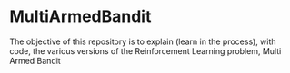 # MultiArmedBandit
The objective of this repository is to explain (learn in the process), with code, the various versions of the Reinforcement Learning problem, Multi Armed Bandit 
